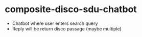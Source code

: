 # composite-disco-sdu-chatbot

* Chatbot where user enters search query
* Reply will be return disco passage (maybe multiple)
